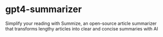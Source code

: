 # gpt4-summarizer
Simplify your reading with Summize, an open-source article summarizer that transforms lengthy articles into clear and concise summaries with AI
